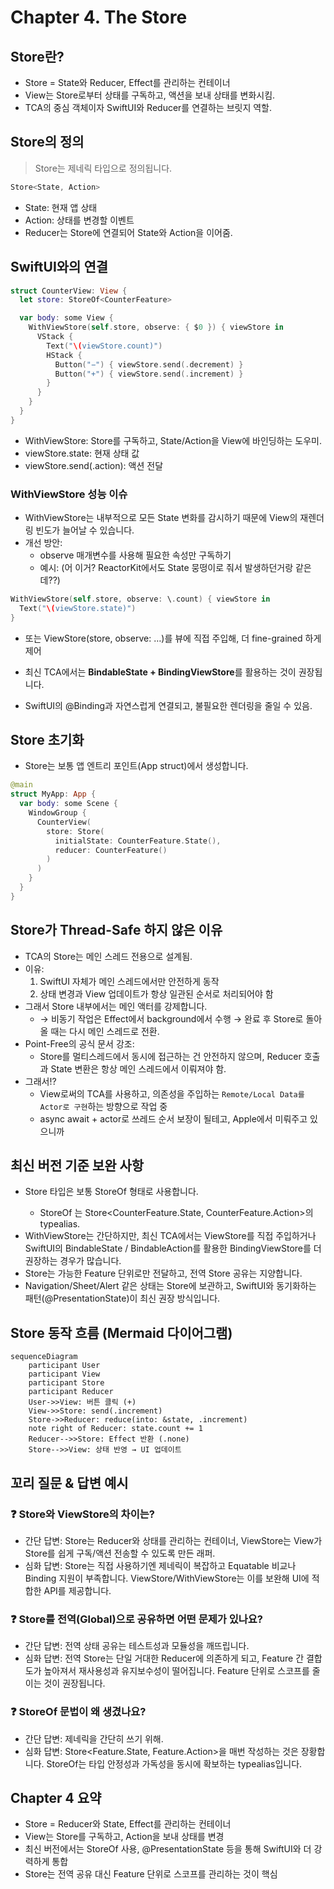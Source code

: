 # Chapter 4. The Store

## Store란?
- Store = State와 Reducer, Effect를 관리하는 컨테이너
- View는 Store로부터 상태를 구독하고, 액션을 보내 상태를 변화시킴.
- TCA의 중심 객체이자 SwiftUI와 Reducer를 연결하는 브릿지 역할.

## Store의 정의
>Store는 제네릭 타입으로 정의됩니다.
```swift
Store<State, Action>
```
- State: 현재 앱 상태
- Action: 상태를 변경할 이벤트
- Reducer는 Store에 연결되어 State와 Action을 이어줌.

## SwiftUI와의 연결
```swift
struct CounterView: View {
  let store: StoreOf<CounterFeature>

  var body: some View {
    WithViewStore(self.store, observe: { $0 }) { viewStore in
      VStack {
        Text("\(viewStore.count)")
        HStack {
          Button("−") { viewStore.send(.decrement) }
          Button("+") { viewStore.send(.increment) }
        }
      }
    }
  }
}
```
- WithViewStore: Store를 구독하고, State/Action을 View에 바인딩하는 도우미.
- viewStore.state: 현재 상태 값
- viewStore.send(.action): 액션 전달

### WithViewStore 성능 이슈
- WithViewStore는 내부적으로 모든 State 변화를 감시하기 때문에 View의 재렌더링 빈도가 늘어날 수 있습니다.
- 개선 방안:
  - observe 매개변수를 사용해 필요한 속성만 구독하기
  - 예시: (어 이거? ReactorKit에서도 State 뭉떵이로 줘서 발생하던거랑 같은데??)
```swift
WithViewStore(self.store, observe: \.count) { viewStore in
  Text("\(viewStore.state)")
}
```
- 또는 ViewStore(store, observe: …)를 뷰에 직접 주입해, 더 fine-grained 하게 제어

- 최신 TCA에서는 **BindableState + BindingViewStore**를 활용하는 것이 권장됩니다.
- SwiftUI의 @Binding과 자연스럽게 연결되고, 불필요한 렌더링을 줄일 수 있음.


## Store 초기화
- Store는 보통 앱 엔트리 포인트(App struct)에서 생성합니다.
```swift
@main
struct MyApp: App {
  var body: some Scene {
    WindowGroup {
      CounterView(
        store: Store(
          initialState: CounterFeature.State(),
          reducer: CounterFeature()
        )
      )
    }
  }
}
```

## Store가 Thread-Safe 하지 않은 이유
- TCA의 Store는 메인 스레드 전용으로 설계됨.
- 이유:
    1. SwiftUI 자체가 메인 스레드에서만 안전하게 동작
    2. 상태 변경과 View 업데이트가 항상 일관된 순서로 처리되어야 함
- 그래서 Store 내부에서는 메인 액터를 강제합니다.
  - → 비동기 작업은 Effect에서 background에서 수행 → 완료 후 Store로 돌아올 때는 다시 메인 스레드로 전환.
- Point-Free의 공식 문서 강조:
  - Store를 멀티스레드에서 동시에 접근하는 건 안전하지 않으며, Reducer 호출과 State 변환은 항상 메인 스레드에서 이뤄져야 함.
- 그래서!?
  - View로써의 TCA를 사용하고, 의존성을 주입하는 `Remote/Local Data를 Actor로 구현`하는 방향으로 작업 중
  - async await + actor로 쓰레드 순서 보장이 될테고, Apple에서 미뤄주고 있으니까

## 최신 버전 기준 보완 사항
- Store 타입은 보통 StoreOf<Feature> 형태로 사용합니다.
  - StoreOf<CounterFeature> 는 Store<CounterFeature.State, CounterFeature.Action>의 typealias.
- WithViewStore는 간단하지만, 최신 TCA에서는 ViewStore를 직접 주입하거나 SwiftUI의 BindableState / BindableAction를 활용한 BindingViewStore를 더 권장하는 경우가 많습니다.
- Store는 가능한 Feature 단위로만 전달하고, 전역 Store 공유는 지양합니다.
- Navigation/Sheet/Alert 같은 상태는 Store에 보관하고, SwiftUI와 동기화하는 패턴(@PresentationState)이 최신 권장 방식입니다.

## Store 동작 흐름 (Mermaid 다이어그램)
```mermaid
sequenceDiagram
    participant User
    participant View
    participant Store
    participant Reducer
    User->>View: 버튼 클릭 (+)
    View->>Store: send(.increment)
    Store->>Reducer: reduce(into: &state, .increment)
    note right of Reducer: state.count += 1
    Reducer-->>Store: Effect 반환 (.none)
    Store-->>View: 상태 반영 → UI 업데이트
```

## 꼬리 질문 & 답변 예시
### ❓ Store와 ViewStore의 차이는?
- 간단 답변: Store는 Reducer와 상태를 관리하는 컨테이너, ViewStore는 View가 Store를 쉽게 구독/액션 전송할 수 있도록 만든 래퍼.
- 심화 답변: Store는 직접 사용하기엔 제네릭이 복잡하고 Equatable 비교나 Binding 지원이 부족합니다. ViewStore/WithViewStore는 이를 보완해 UI에 적합한 API를 제공합니다.

### ❓ Store를 전역(Global)으로 공유하면 어떤 문제가 있나요?
- 간단 답변: 전역 상태 공유는 테스트성과 모듈성을 깨뜨립니다.
- 심화 답변: 전역 Store는 단일 거대한 Reducer에 의존하게 되고, Feature 간 결합도가 높아져서 재사용성과 유지보수성이 떨어집니다. Feature 단위로 스코프를 줄이는 것이 권장됩니다.

### ❓ StoreOf 문법이 왜 생겼나요?
- 간단 답변: 제네릭을 간단히 쓰기 위해.
- 심화 답변: Store<Feature.State, Feature.Action>을 매번 작성하는 것은 장황합니다. StoreOf<Feature>는 타입 안정성과 가독성을 동시에 확보하는 typealias입니다.

## Chapter 4 요약
- Store = Reducer와 State, Effect를 관리하는 컨테이너
- View는 Store를 구독하고, Action을 보내 상태를 변경
- 최신 버전에서는 StoreOf<Feature> 사용, @PresentationState 등을 통해 SwiftUI와 더 강력하게 통합
- Store는 전역 공유 대신 Feature 단위로 스코프를 관리하는 것이 핵심
